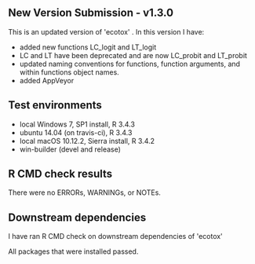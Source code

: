 ## New Version Submission - v1.3.0
This is an updated version of 'ecotox' . In this version I have:

* added new functions LC_logit and LT_logit
* LC and LT have been deprecated and are now LC_probit and LT_probit
* updated naming conventions for functions, function arguments, and 
  within functions object names. 
* added AppVeyor 

## Test environments
* local Windows 7, SP1 install, R 3.4.3
* ubuntu 14.04 (on travis-ci), R 3.4.3
* local macOS 10.12.2, Sierra install, R 3.4.2
* win-builder (devel and release)

## R CMD check results
There were no ERRORs, WARNINGs, or NOTEs. 

## Downstream dependencies
I have ran R CMD check on downstream dependencies of 'ecotox'
 
All packages that were installed passed. 
